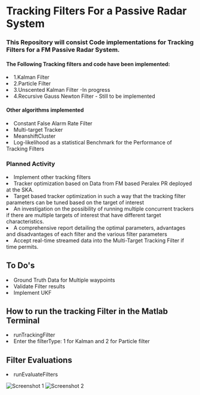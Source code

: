 # Tracking Filters For a Passive Radar System

### This Repository will consist Code implementations for Tracking Filters for a FM Passive Radar System.<br>


#### The Following Tracking filters and code have been implemented:
<li>1.Kalman Filter</li>
<li>2.Particle Filter  </li>
<li>3.Unscented Kalman Filter -In progress</li>
<li>4.Recursive Gauss Newton Filter - Still to be implemented</li>



#### Other algorithms implemented
<li>Constant False Alarm Rate Filter </li>
<li>Multi-target Tracker</li>
<li>MeanshiftCluster</li>
<li>Log-likelihood as a statistical Benchmark for the Performance of Tracking Filters </li>

### Planned Activity
<li>Implement other tracking filters </li>
<li>Tracker optimization based on Data from FM based Peralex PR deployed at the SKA.</li>
<li>Target based tracker optimization in such a way that the tracking filter parameters can be tuned based on the target of interest</li>
<li>An investigation on the possibility of running multiple concurrent trackers if there are multiple targets of interest that have different target characteristics.</li>
<li>A comprehensive report detailing the optimal parameters, advantages and disadvantages of each filter and the various filter parameters</li>
<li>Accept real-time streamed data into the Multi-Target Tracking Filter if time permits.</li>

## To Do's
<li>Ground Truth Data for Multiple waypoints</li>
<li>Validate Filter results</li>
<li>Implement UKF</li>

## How to run the tracking Filter in the Matlab Terminal
<li> runTrackingFilter </li>
<li> Enter the filterType:  1 for Kalman and 2 for Particle filter </li>


## Filter Evaluations
<li> runEvaluateFilters </li>

![Screenshot 1](https://github.com/itumeleng96/trackingFilters/blob/main/FilterEvaluationsLogLikelihood.png)
![Screenshot 2](https://github.com/itumeleng96/trackingFilters/blob/main/FilterEvaluationErrors.png)
